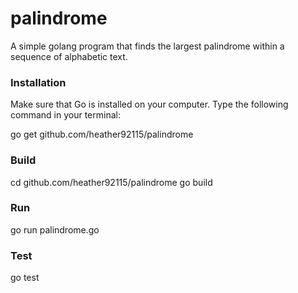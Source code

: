 # palindrome

A simple golang program that finds the largest palindrome within a sequence of alphabetic text.


### Installation

Make sure that Go is installed on your computer. Type the following command in your terminal:

go get github.com/heather92115/palindrome

### Build

cd github.com/heather92115/palindrome
go build

### Run

 go run palindrome.go
 
 ### Test
 
 go test
 